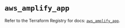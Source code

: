 # `aws_amplify_app`

Refer to the Terraform Registry for docs: [`aws_amplify_app`](https://registry.terraform.io/providers/hashicorp/aws/5.86.1/docs/resources/amplify_app).
